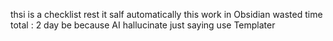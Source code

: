 thsi is a checklist rest it salf automatically
this work in Obsidian
wasted time total : 2 day be because AI hallucinate just saying use Templater
